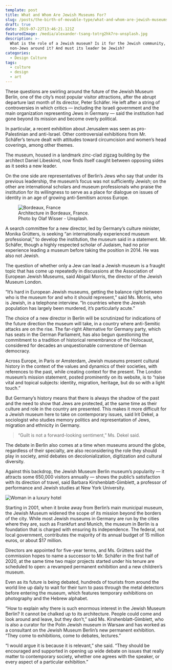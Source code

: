 ```yaml
---
template: post
title: What and Whom Are Jewish Museums For?
slug: /posts/the-birth-of-movable-type/what-and-whom-are-jewish-museums-for
draft: true
date: 2019-07-22T13:46:21.121Z
featuredImage: /media/alexander-tsang-totrg2hk7ro-unsplash.jpg
description: >-
  What is the role of a Jewish museum? Is it for the Jewish community, or those
  non-Jews around it? And must its leader be Jewish?
categories:
  - Design Culture
tags:
  - culture
  - design
  - art
---
```

These questions are swirling around the future of the Jewish Museum Berlin, one of the city’s most popular visitor attractions, after the abrupt departure last month of its director, Peter Schäfer. He left after a string of controversies in which critics — including the Israeli government and the main organization representing Jews in Germany — said the institution had gone beyond its mission and become overly political.

In particular, a recent exhibition about Jerusalem was seen as pro-Palestinian and anti-Israel. Other controversial exhibitions from Mr. Schäfer’s tenure dealt with attitudes toward circumcision and women’s head coverings, among other themes.

The museum, housed in a landmark zinc-clad zigzag building by the architect Daniel Libeskind, now finds itself caught between opposing sides as it seeks a new leader.

On the one side are representatives of Berlin’s Jews who say that under its previous leadership, the museum’s focus was not sufficiently Jewish; on the other are international scholars and museum professionals who praise the institution for its willingness to serve as a place for dialogue on issues of identity in an age of growing anti-Semitism across Europe.

<figure class="float-left" style="width: 240px">
	<img src="/media/photo-1555941798-707909172695.jpeg" alt="Bordeaux, France">
	<figcaption>Architecture in Bordeaux, France. Photo by Olaf Wisser - Unsplash.</figcaption>
</figure>

A search committee for a new director, led by Germany’s culture minister, Monika Grütters, is seeking “an internationally experienced museum professional,” to develop the institution, the museum said in a statement. Mr. Schäfer, though a highly respected scholar of Judaism, had no prior experience leading a museum before taking the position in 2014. He was also not Jewish.

The question of whether only a Jew can lead a Jewish museum is a fraught topic that has come up repeatedly in discussions at the Association of European Jewish Museums, said Abigail Morris, the director of the Jewish Museum London.

“It’s hard in European Jewish museums, getting the balance right between who is the museum for and who it should represent,” said Ms. Morris, who is Jewish, in a telephone interview. “In countries where the Jewish population has largely been murdered, it’s particularly acute.”

The choice of a new director in Berlin will be scrutinized for indications of the future direction the museum will take, in a country where anti-Semitic attacks are on the rise. The far-right Alternative for Germany party, which has seats in the German Parliament, has also begun questioning the commitment to a tradition of historical remembrance of the Holocaust, considered for decades an unquestionable cornerstone of German democracy.

Across Europe, in Paris or Amsterdam, Jewish museums present cultural history in the context of the values and dynamics of their societies, with references to the past, while creating context for the present. The London museum’s mission statement, posted prominently on its website, is to “raise vital and topical subjects: identity, migration, heritage, but do so with a light touch.”

But Germany’s history means that there is always the shadow of the past and the need to show that Jews are protected, at the same time as their culture and role in the country are presented. This makes it more difficult for a Jewish museum here to take on contemporary issues, said Irit Dekel, a sociologist who studies memory politics and representation of Jews, migration and ethnicity in Germany.

> “Guilt is not a forward-looking sentiment,” Ms. Dekel said.

The debate in Berlin also comes at a time when museums around the globe, regardless of their specialty, are also reconsidering the role they should play in society, amid debates on decolonialization, digitization and cultural diversity.

Against this backdrop, the Jewish Museum Berlin museum’s popularity — it attracts some 650,000 visitors annually — shows the public’s satisfaction with its direction of travel, said Barbara Kirshenblatt-Gimblett, a professor of performance and Jewish studies at New York University.

![Woman in a luxury hotel](/media/photo-1562244518-a0a9c068ff4c.jpeg)

Starting in 2001, when it broke away from Berlin’s main municipal museum, the Jewish Museum widened the scope of its mission beyond the borders of the city. While most Jewish museums in Germany are run by the cities where they are, such as Frankfurt and Munich, the museum in Berlin is a foundation that is charged with ensuring its independence. The federal, not local government, contributes the majority of its annual budget of 15 million euros, or about $17 million.

Directors are appointed for five-year terms, and Ms. Grütters said the commission hopes to name a successor to Mr. Schäfer in the first half of 2020, at the same time two major projects started under his tenure are scheduled to open: a revamped permanent exhibition and a new children’s museum.

Even as its future is being debated, hundreds of tourists from around the world line up daily to wait for their turn to pass through the metal detectors before entering the museum, which features temporary exhibitions on photography and the Hebrew alphabet.

“How to explain why there is such enormous interest in the Jewish Museum Berlin? It cannot be chalked up to its architecture. People could come and look around and leave, but they don’t,” said Ms. Kirshenblatt-Gimblett, who is also a curator for the Polin Jewish museum in Warsaw and has worked as a consultant on the Jewish Museum Berlin’s new permanent exhibition. “They come to exhibitions, come to debates, lectures.”

“I would argue it is because it is relevant,” she said. “They should be encouraged and supported in opening up wide debate on issues that really matter to contemporary society, whether one agrees with the speaker, or every aspect of a particular exhibition.”

